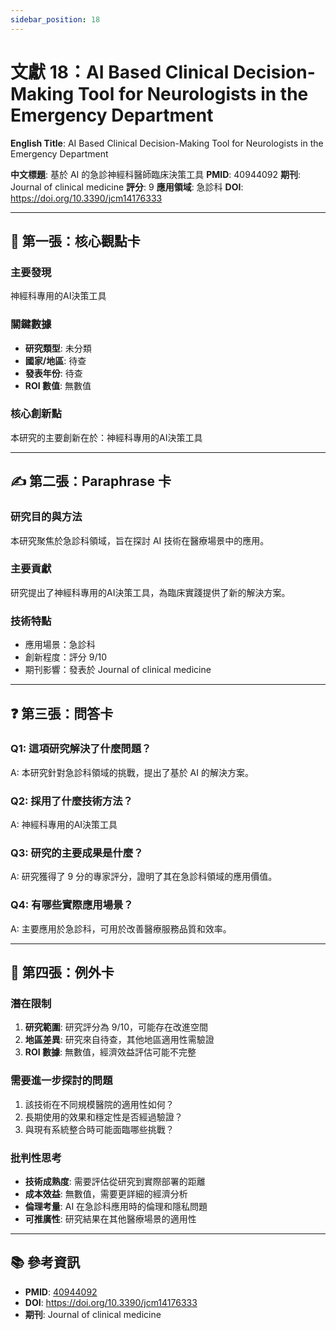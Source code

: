```yaml
---
sidebar_position: 18
---
```


# 文獻 18：AI Based Clinical Decision-Making Tool for Neurologists in the Emergency Department

**English Title**: AI Based Clinical Decision-Making Tool for Neurologists in the Emergency Department

**中文標題**: 基於 AI 的急診神經科醫師臨床決策工具
**PMID**: 40944092
**期刊**: Journal of clinical medicine
**評分**: 9
**應用領域**: 急診科
**DOI**: https://doi.org/10.3390/jcm14176333

---

## 📌 第一張：核心觀點卡

### 主要發現
神經科專用的AI決策工具

### 關鍵數據
- **研究類型**: 未分類
- **國家/地區**: 待查
- **發表年份**: 待查
- **ROI 數值**: 無數值

### 核心創新點
本研究的主要創新在於：神經科專用的AI決策工具

---

## ✍️ 第二張：Paraphrase 卡

### 研究目的與方法
本研究聚焦於急診科領域，旨在探討 AI 技術在醫療場景中的應用。

### 主要貢獻
研究提出了神經科專用的AI決策工具，為臨床實踐提供了新的解決方案。

### 技術特點
- 應用場景：急診科
- 創新程度：評分 9/10
- 期刊影響：發表於 Journal of clinical medicine

---

## ❓ 第三張：問答卡

### Q1: 這項研究解決了什麼問題？
A: 本研究針對急診科領域的挑戰，提出了基於 AI 的解決方案。

### Q2: 採用了什麼技術方法？
A: 神經科專用的AI決策工具

### Q3: 研究的主要成果是什麼？
A: 研究獲得了 9 分的專家評分，證明了其在急診科領域的應用價值。

### Q4: 有哪些實際應用場景？
A: 主要應用於急診科，可用於改善醫療服務品質和效率。

---

## 🤔 第四張：例外卡

### 潛在限制
1. **研究範圍**: 研究評分為 9/10，可能存在改進空間
2. **地區差異**: 研究來自待查，其他地區適用性需驗證
3. **ROI 數據**: 無數值，經濟效益評估可能不完整

### 需要進一步探討的問題
1. 該技術在不同規模醫院的適用性如何？
2. 長期使用的效果和穩定性是否經過驗證？
3. 與現有系統整合時可能面臨哪些挑戰？

### 批判性思考
- **技術成熟度**: 需要評估從研究到實際部署的距離
- **成本效益**: 無數值，需要更詳細的經濟分析
- **倫理考量**: AI 在急診科應用時的倫理和隱私問題
- **可推廣性**: 研究結果在其他醫療場景的適用性

---

## 📚 參考資訊
- **PMID**: [40944092](https://pubmed.ncbi.nlm.nih.gov/40944092/)
- **DOI**: https://doi.org/10.3390/jcm14176333
- **期刊**: Journal of clinical medicine
